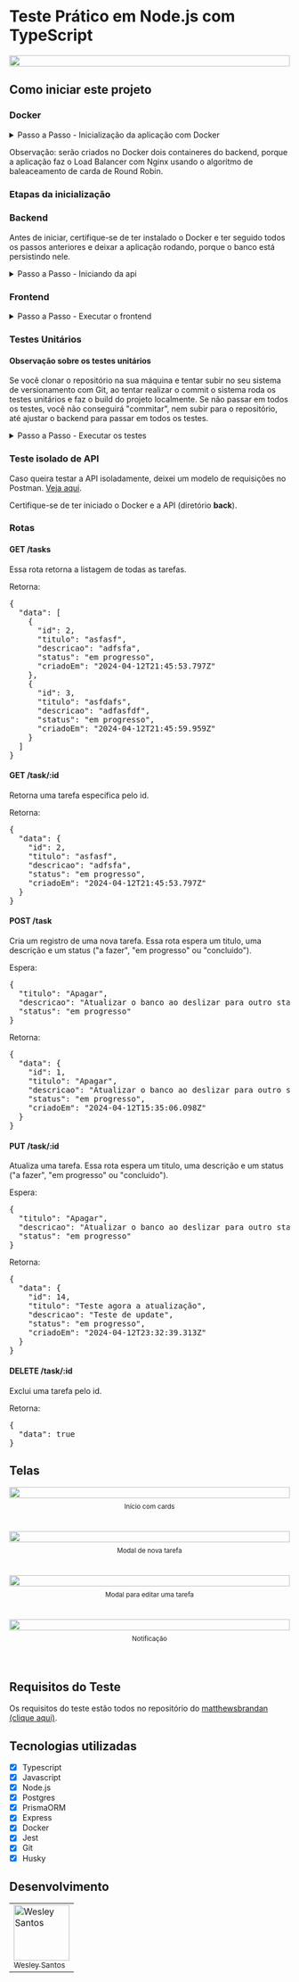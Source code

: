 # Teste Prático em Node.js com TypeScript

<div style='width: 100%; height: auto; display: flex; align-items: center; justify-content: center'>
  <img src='https://interviewtests-wesley.s3.amazonaws.com/ivrim/front-teste-ivrim.png' style='width: 100%; height: auto'>
</div>

## Como iniciar este projeto

### Docker

<details>
  <summary>Passo a Passo - Inicialização da aplicação com Docker</summary>
  <ul>
    <li>Clone o repositório na sua máquina.</li>
    <li>Na pasta <strong>back</strong> e na pasta <strong>front</strong> renomeie o arquivo <code>.env.example</code>, apagando a extensão <code>.example</code>.</li>
    <li>Caso não tenha, instale o Docker de acordo com seu sistema operacional <a href='https://docs.docker.com/engine/install/ubuntu/' target='_blank'>clicando aqui</a> e seguindo os passos.</li>
    <li>Depois instale o Docker Compose <a href='https://docs.docker.com/engine/install/ubuntu/' target='_blank'>clicando aqui</a> e seguindo os passos.</li>
    <li>Em seguida, na pasta raíz do projeto, rode o comando <code>docker compose up --build -d</code>. Este comando iniciará o Docker Compose e fará o build das etapas necessárias para que a aplicação rode localmente.</li>
    <li>Depois, vá ao navegagor e entre na rota <code>localhost:8181</code> para acessar a aplicação.</li>
  </ul>
</details>

Observação: serão criados no Docker dois containeres do backend, porque a aplicação faz o Load Balancer com Nginx usando o algoritmo de baleaceamento de carda de Round Robin. 

### Etapas da inicialização

### Backend

Antes de iniciar, certifique-se de ter instalado o Docker e ter seguido todos os passos anteriores e deixar a aplicação rodando, porque o banco está persistindo nele.

<details>
  <summary>Passo a Passo - Iniciando da api</summary>
  <ul>
    <li>Na pasta <strong>back</strong>, rode o comando <code>npm install</code> para instalar as dependências.</li>
    <li>Caso ainda não tenha feito, renomeie o arquivo <code>.env.example</code>, apagando a extensão <code>.example</code>.</li>
    <li>Depois, na linha de comando, digite o comando <code>npm run dev</code> para iniciar em ambiente de desenvolvimento a aplicação na rota <code>localhost:8181</code>.</li>
    <li>Por fim, para testar a API faça uma requisição do tipo <strong>GET</strong> para a rota <code>http://localhost:8181/api/tasks</code>. Mais detalhes sobre testes serão abordados no próximo tópico.</li>
  </ul>
</details>

### Frontend

<details>
  <summary>Passo a Passo - Executar o frontend</summary>
  <ul>
    <li>Na pasta <strong>front</strong>, rode o comando <code>npm install</code> para instalar as dependências.</li>
    <li>Caso ainda não tenha feito, renomeie o arquivo <code>.env.example</code>, apagando a extensão <code>.example</code>.</li>
    <li>Depois, na linha de comando, digite o comando <code>npm run dev</code> para iniciar em ambiente de desenvolvimento a aplicação na rota <code>localhost:5173</code>.</li>
  </ul>
</details>

### Testes Unitários

#### Observação sobre os testes unitários

Se você clonar o repositório na sua máquina e tentar subir no seu sistema de versionamento com Git, ao tentar realizar o commit o sistema roda os testes unitários e faz o build do projeto localmente. Se não passar em todos os testes, você não conseguirá "commitar", nem subir para o repositório, até ajustar o backend para passar em todos os testes.

<details>
  <summary>Passo a Passo - Executar os testes</summary>
  <ul>
    <li>Com as dependências instaladas, entre na pasta <code>back</code> e rode o comando <code>npm run test</code>.</li>
  </ul>
</details>

### Teste isolado de API

Caso queira testar a API isoladamente, deixei um modelo de requisições no Postman. <a href='https://www.postman.com/wesleysantossts/workspace/testes-tcnicos/collection/19735236-12169c74-47dd-4aae-9c11-72fedee169fa?action=share&creator=19735236' target='_blank'>Veja aqui</a>.

Certifique-se de ter iniciado o Docker e a API (diretório **back**).

### Rotas

#### GET /tasks

Essa rota retorna a listagem de todas as tarefas.

Retorna:
<pre>
{
  "data": [
    {
      "id": 2,
      "titulo": "asfasf",
      "descricao": "adfsfa",
      "status": "em progresso",
      "criadoEm": "2024-04-12T21:45:53.797Z"
    },
    {
      "id": 3,
      "titulo": "asfdafs",
      "descricao": "adfasfdf",
      "status": "em progresso",
      "criadoEm": "2024-04-12T21:45:59.959Z"
    }
  ]
}
</pre>

#### GET /task/:id

Retorna uma tarefa específica pelo id.

Retorna:
<pre>
{
  "data": {
    "id": 2,
    "titulo": "asfasf",
    "descricao": "adfsfa",
    "status": "em progresso",
    "criadoEm": "2024-04-12T21:45:53.797Z"
  }
}
</pre>

#### POST /task

Cria um registro de uma nova tarefa. Essa rota espera um titulo, uma descrição e um status ("a fazer", "em progresso" ou "concluido").

Espera:
<pre>
{
  "titulo": "Apagar",
  "descricao": "Atualizar o banco ao deslizar para outro status",
  "status": "em progresso"
}
</pre>

Retorna:
<pre>
{
  "data": {
    "id": 1,
    "titulo": "Apagar",
    "descricao": "Atualizar o banco ao deslizar para outro status",
    "status": "em progresso",
    "criadoEm": "2024-04-12T15:35:06.098Z"
  }
}
</pre>

#### PUT /task/:id

Atualiza uma tarefa. Essa rota espera um titulo, uma descrição e um status ("a fazer", "em progresso" ou "concluido").

Espera:
<pre>
{
  "titulo": "Apagar",
  "descricao": "Atualizar o banco ao deslizar para outro status",
  "status": "em progresso"
}
</pre>

Retorna:
<pre>
{
  "data": {
    "id": 14,
    "titulo": "Teste agora a atualização",
    "descricao": "Teste de update",
    "status": "em progresso",
    "criadoEm": "2024-04-12T23:32:39.313Z"
  }
}
</pre>

#### DELETE /task/:id

Exclui uma tarefa pelo id.

Retorna:
<pre>
{
  "data": true
}
</pre>

## Telas

<div style='width: 100%; height: auto; display: flex; flex-direction: column; align-items: center; justify-content: center; margin-bottom: 20px'>
  <img src='https://interviewtests-wesley.s3.amazonaws.com/ivrim/front-teste-ivrim.png' style='width: 100%; height: auto; margin-bottom: 8px'>
  <small style='text-align: center'>Início com cards</small>
</div></br>
<div style='width: 100%; height: auto; display: flex; flex-direction: column; align-items: center; justify-content: center; margin-bottom: 20px'>
  <img src='https://interviewtests-wesley.s3.amazonaws.com/ivrim/front-teste-ivrim2.png' style='width: 100%; height: auto; margin-bottom: 8px'>
  <small style='text-align: center'>Modal de nova tarefa</small>
</div></br>
<div style='width: 100%; height: auto; display: flex; flex-direction: column; align-items: center; justify-content: center; margin-bottom: 20px'>
  <img src='https://interviewtests-wesley.s3.amazonaws.com/ivrim/front-teste-ivrim3.png' style='width: 100%; height: auto; margin-bottom: 8px'>
  <small style='text-align: center'>Modal para editar uma tarefa</small>
</div></br>
<div style='width: 100%; height: auto; display: flex; flex-direction: column; align-items: center; justify-content: center; margin-bottom: 20px'>
  <img src='https://interviewtests-wesley.s3.amazonaws.com/ivrim/front-teste-ivrim4.png' style='width: 100%; height: auto; margin-bottom: 8px'>
  <small style='text-align: center'>Notificação</small>
</div></br>

## Requisitos do Teste

Os requisitos do teste estão todos no repositório do <a href='https://github.com/matthewsbrandan/test-to-do-ivrim/tree/main' target='_blank'>matthewsbrandan (clique aqui)</a>.

## Tecnologias utilizadas

- [x] Typescript 
- [x] Javascript 
- [x] Node.js 
- [x] Postgres 
- [x] PrismaORM 
- [x] Express 
- [x] Docker 
- [x] Jest 
- [x] Git 
- [x] Husky 

## Desenvolvimento

<table>
  <tr>
    <td style='border=1px solid #ddd; align="center'>
      <a href="https://github.com/wesleysantossts">
        <img src="https://avatars.githubusercontent.com/u/56703526?v=4" width="100px" alt="Wesley Santos"/>
        <br/>
        <sub>Wesley Santos</sub>
      </a>
    </td>
  </tr>
</table>

